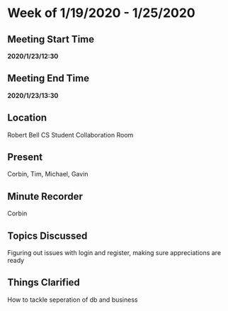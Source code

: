 # Week of 1/19/2020 - 1/25/2020

## Meeting Start Time

**2020/1/23/12:30**

## Meeting End Time

**2020/1/23/13:30**

## Location

Robert Bell CS Student Collaboration Room

## Present

Corbin, Tim, Michael, Gavin

## Minute Recorder

Corbin

## Topics Discussed

Figuring out issues with login and register, making sure appreciations are ready

## Things Clarified

How to tackle seperation of db and business
